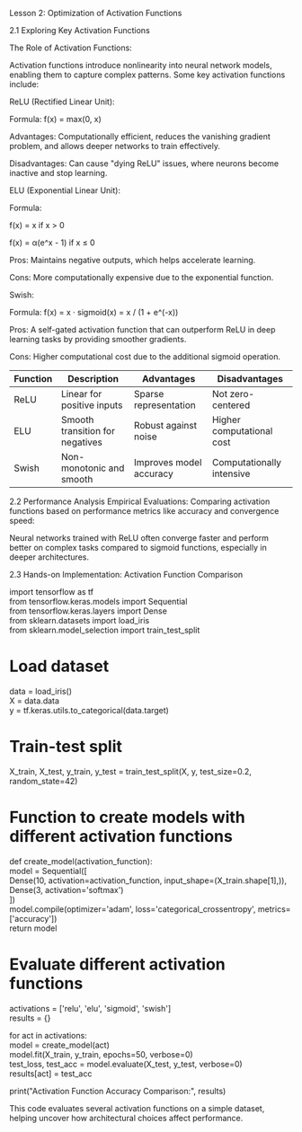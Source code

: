 Lesson 2: Optimization of Activation Functions

2.1 Exploring Key Activation Functions

The Role of Activation Functions:

Activation functions introduce nonlinearity into neural network models, enabling them to capture complex patterns. Some key activation functions include:

ReLU (Rectified Linear Unit):

Formula: f(x) = max(0, x)

Advantages: Computationally efficient, reduces the vanishing gradient problem, and allows deeper networks to train effectively.

Disadvantages: Can cause "dying ReLU" issues, where neurons become inactive and stop learning.

ELU (Exponential Linear Unit):

Formula:

f(x) = x if x > 0

f(x) = α(e^x - 1) if x ≤ 0

Pros: Maintains negative outputs, which helps accelerate learning.

Cons: More computationally expensive due to the exponential function.

Swish:

Formula: f(x) = x · sigmoid(x) = x / (1 + e^(-x))

Pros: A self-gated activation function that can outperform ReLU in deep learning tasks by providing smoother gradients.

Cons: Higher computational cost due to the additional sigmoid operation.

Function   | Description                        | Advantages                        | Disadvantages
-----------|------------------------------------|----------------------------------|---------------------------
ReLU       | Linear for positive inputs        | Sparse representation            | Not zero-centered
ELU        | Smooth transition for negatives   | Robust against noise             | Higher computational cost
Swish      | Non-monotonic and smooth         | Improves model accuracy          | Computationally intensive


2.2 Performance Analysis
Empirical Evaluations:
Comparing activation functions based on performance metrics like accuracy and convergence speed:

Neural networks trained with ReLU often converge faster and perform better on complex tasks compared to sigmoid functions, especially in deeper architectures.

2.3 Hands-on Implementation: Activation Function Comparison

import tensorflow as tf  
from tensorflow.keras.models import Sequential  
from tensorflow.keras.layers import Dense  
from sklearn.datasets import load_iris  
from sklearn.model_selection import train_test_split  

# Load dataset  
data = load_iris()  
X = data.data  
y = tf.keras.utils.to_categorical(data.target)  

# Train-test split  
X_train, X_test, y_train, y_test = train_test_split(X, y, test_size=0.2, random_state=42)  

# Function to create models with different activation functions  
def create_model(activation_function):  
    model = Sequential([  
        Dense(10, activation=activation_function, input_shape=(X_train.shape[1],)),  
        Dense(3, activation='softmax')  
    ])  
    model.compile(optimizer='adam', loss='categorical_crossentropy', metrics=['accuracy'])  
    return model  

# Evaluate different activation functions  
activations = ['relu', 'elu', 'sigmoid', 'swish']  
results = {}  

for act in activations:  
    model = create_model(act)  
    model.fit(X_train, y_train, epochs=50, verbose=0)  
    test_loss, test_acc = model.evaluate(X_test, y_test, verbose=0)  
    results[act] = test_acc  

print("Activation Function Accuracy Comparison:", results)  

This code evaluates several activation functions on a simple dataset, helping uncover how 
architectural choices affect performance. 
